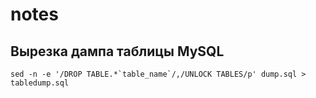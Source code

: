 # notes

## Вырезка дампа таблицы MySQL
```
sed -n -e '/DROP TABLE.*`table_name`/,/UNLOCK TABLES/p' dump.sql > tabledump.sql

```
